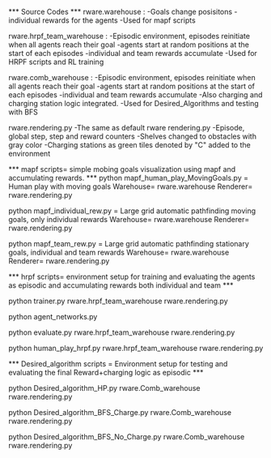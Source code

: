*** Source Codes ***
rware.warehouse :
  -Goals change posisitons
  -individual rewards for the agents
  -Used for mapf scripts

rware.hrpf_team_warehouse :
  -Episodic environment, episodes reinitiate when all agents reach their goal
  -agents start at random positions at the start of each episodes
  -individual and team rewards accumulate
  -Used for HRPF scripts and RL training

rware.comb_warehouse :
  -Episodic environment, episodes reinitiate when all agents reach their goal
  -agents start at random positions at the start of each episodes
  -individual and team rewards accumulate
  -Also charging and charging station logic integrated.
  -Used for Desired_Algorithms and testing with BFS

rware.rendering.py
  -The same as default rware rendering.py
  -Episode, global step, step and reward counters
  -Shelves changed to obstacles with gray color
  -Charging stations as green tiles denoted by "C" added to the environment

*** mapf scripts= simple mobing goals visualization using mapf and accumulating rewards. ***
python mapf_human_play_MovingGoals.py = Human play with moving goals
  Warehouse= rware.warehouse
  Renderer= rware.rendering.py

python mapf_individual_rew.py = Large grid automatic pathfinding moving goals, only individual rewards
  Warehouse= rware.warehouse
  Renderer= rware.rendering.py

python mapf_team_rew.py = Large grid automatic pathfinding stationary goals, individual and team rewards
  Warehouse= rware.warehouse
  Renderer= rware.rendering.py

*** hrpf scripts= environment setup for training and evaluating the agents as episodic and accumulating rewards both individual and team ***

python trainer.py
  rware.hrpf_team_warehouse
  rware.rendering.py

python agent_networks.py

python evaluate.py
  rware.hrpf_team_warehouse
  rware.rendering.py

python human_play_hrpf.py
  rware.hrpf_team_warehouse
  rware.rendering.py

*** Desired_algorithm scripts = Environment setup for testing and evaluating the final Reward+charging logic as episodic ***

python Desired_algorithm_HP.py
  rware.Comb_warehouse
  rware.rendering.py

python Desired_algorithm_BFS_Charge.py
  rware.Comb_warehouse
  rware.rendering.py

python Desired_algorithm_BFS_No_Charge.py
  rware.Comb_warehouse
  rware.rendering.py
